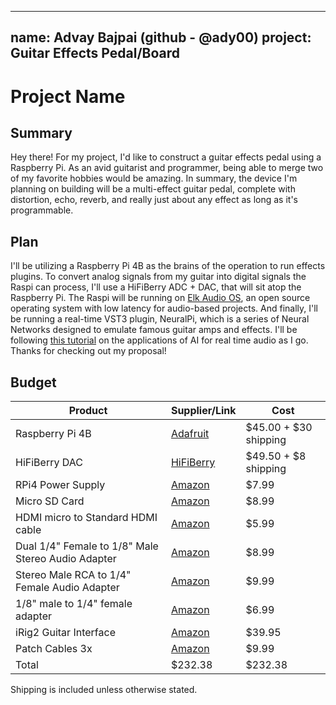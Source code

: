 
---
name: Advay Bajpai (github - @ady00)
project: Guitar Effects Pedal/Board
---

#  Project Name

##  Summary

Hey there! For my project, I'd like to construct a guitar effects pedal using a Raspberry Pi. As an avid guitarist and programmer, being able to merge two of my favorite hobbies would be amazing. In summary, the device I'm planning on building will be a multi-effect guitar pedal, complete with distortion, echo, reverb, and really just about any effect as long as it's programmable. 

##  Plan

I'll be utilizing a Raspberry Pi 4B as the brains of the operation to run effects plugins. To convert analog signals from my guitar into digital signals the Raspi can process, I'll use a HiFiBerry ADC + DAC, that will sit atop the Raspberry Pi. The Raspi will be running on [Elk Audio OS](https://github.com/elk-audio/elk-pi/releases/tag/0.9.0), an open source operating system with low latency for audio-based projects. And finally, I'll be running a real-time VST3 plugin, NeuralPi, which is a series of Neural Networks designed to emulate famous guitar amps and effects. I'll be following [this tutorial](https://medium.com/nerd-for-tech/neural-networks-for-real-time-audio-introduction-ed5d575dc341) on the applications of AI for real time audio as I go. Thanks for checking out my proposal! 

##  Budget

| Product  | Supplier/Link  | Cost  |
| --------------- | ------------------------------------- | ------ |
| Raspberry Pi 4B  | [Adafruit](https://www.adafruit.com/product/4292) | $45.00 + $30 shipping |
| HiFiBerry DAC | [HiFiBerry](https://www.hifiberry.com/shop/boards/hifiberry-dac-adc/)  | $49.50 + $8 shipping |
| RPi4 Power Supply  | [Amazon](https://www.amazon.com/Raspberry-Model-Official-SC0218-Accessory/dp/B07W8XHMJZ/ref=sr_1_6?crid=DDHZVWJT7N0D&keywords=RPi4%2Bpower%2Badapter&qid=1671832201&sprefix=rpi4%2Bpower%2Badapte%2Caps%2C153&sr=8-6&th=1) | $7.99  |
| Micro SD Card | [Amazon](https://www.amazon.com/Sandisk-Ultra-Micro-UHS-I-Adapter/dp/B073K14CVB/ref=sr_1_3?crid=3HIPFT3IZSVLJ&keywords=micro%2Bsd%2Bcard%2Braspi%2B16gb&qid=1671832355&sprefix=micro%2Bsd%2Bcard%2Braspi%2B16gb%2Caps%2C125&sr=8-3&th=1) | $8.99  |
| HDMI micro to Standard HDMI cable | [Amazon](https://www.amazon.com/Micro-HDMI-Cable-Feet-Compatible/dp/B08ZY3RR9X/ref=sr_1_3?crid=345W18RDJWRYU&keywords=HDMI%2Bmicro%2Bto%2BStandard%2BHDMI%2Bcable&qid=1671832462&sprefix=hdmi%2Bmicro%2Bto%2Bstandard%2Bhdmi%2Bcable%2Caps%2C144&sr=8-3&th=1) | $5.99  |
| Dual 1/4" Female to 1/8" Male Stereo Audio Adapter | [Amazon](https://www.amazon.com/Poyiccot-Stereo-Female-Splitter-35FM-2x635M/dp/B017IKKN3I/ref=sr_1_3?crid=1T15O1AXD1XNI&keywords=Dual+1%2F4%22+Female+to+1%2F8%22+Male+Stereo+Audio+Adapter&qid=1671832504&sprefix=dual+1%2F4+female+to+1%2F8+male+stereo+audio+adapter%2Caps%2C175&sr=8-3) | $8.99  |
|  Stereo Male RCA to 1/4" Female Audio Adapter | [Amazon](https://www.amazon.com/Poyiccot-6-35mm-Splitter-Adapter-635M-2RCAFM/dp/B017IAY5JG/ref=sr_1_4?crid=3SUJFK2LI6MIX&keywords=Stereo+Male+RCA+to+1%2F4%22+Female+Audio+Adapter&qid=1671832812&sprefix=stereo+male+rca+to+1%2F4+female+audio+adapter%2Caps%2C150&sr=8-4) | $9.99  |
| 1/8" male to 1/4" female adapter | [Amazon](https://www.amazon.com/VCE-Plated-6-35mm-Female-Adapter-8inch/dp/B078X85LFS/ref=sr_1_4?crid=2L4MB8GNOHH65&keywords=1%2F8%22+male+to+1%2F4%22+female+adapter&qid=1671832898&sprefix=1%2F8+male+to+1%2F4+female+adapter%2Caps%2C154&sr=8-4) | $6.99  |
| iRig2 Guitar Interface  | [Amazon](https://www.amazon.com/IK-Multimedia-Interface-Adaptor-IPIRIG2PLGIN/dp/B00T631UTC/ref=sr_1_5?keywords=iRig&qid=1671829752&sr=8-5) | $39.95  |
| Patch Cables 3x | [Amazon](https://www.amazon.com/Guitar-Cables-Instrument-Effects-inch-3/dp/B0BGPPD7HR/ref=sr_1_3?crid=266KH089IK87V&keywords=patch%2Bcables%2Bguitar&qid=1671831925&refinements=p_36%3A-1000&rnid=386442011&sprefix=patch%2Bcables%2Bgui%2Caps%2C142&sr=8-3&th=1) | $9.99  |
| Total  | $232.38 | $232.38 |

Shipping is included unless otherwise stated. 

